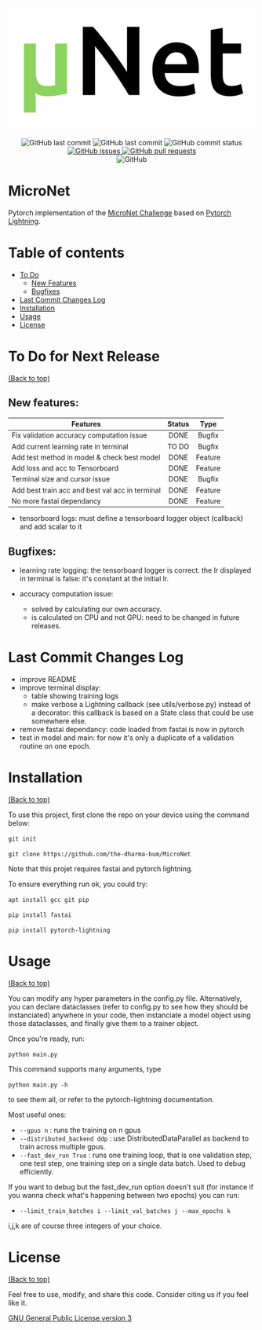 <!--
+----------------------------------------------------------------------------------------------------+
|                                                                                                    |
|                                            BANNER & SHIELD                                         |
|                                                                                                    |
+----------------------------------------------------------------------------------------------------+
 -->


![](./micronet.png)

<p align="center">
    <!-- Last Master Commit-->
    <img src="https://img.shields.io/github/last-commit/the-dharma-bum/MicroNet?label=last%20master%20commit&style=flat-square"
         alt="GitHub last commit">
        <!-- Last Commit-->
    <img src="https://img.shields.io/github/last-commit/the-dharma-bum/MicroNet/improve_logging?style=flat-square"
         alt="GitHub last commit">
    <!-- Commit Status -->
    <img src="https://img.shields.io/github/commit-status/the-dharma-bum/MicroNet/improve_logging/0c8c2d6e5363b479344983c564c6dcc27834390a?style=flat-square"
         alt="GitHub commit status">
    <br>
    <!-- Issues -->
    <a href="https://github.com/the-dharma-bum/MicroNet/issues">
    <img src="https://img.shields.io/github/issues/the-dharma-bum/MicroNet?style=flat-square"
         alt="GitHub issues">
    <!-- Pull Requests -->
    <a href="https://github.com/the-dharma-bum/MicroNet/pulls">
    <img src="https://img.shields.io/github/issues-pr/the-dharma-bum/MicroNet?color=blue&style=flat-square"
         alt="GitHub pull requests"></a>
    <br>
    <!-- Licence -->
    <img alt="GitHub" src="https://img.shields.io/github/license/navendu-pottekkat/nsfw-filter?style=flat-square&color=yellow">
</p>

<!--
+----------------------------------------------------------------------------------------------------+
|                                                                                                    |
|                                               MAIN TITLE                                           |
|                                                                                                    |
+----------------------------------------------------------------------------------------------------+
 -->

# MicroNet

Pytorch implementation of the [MicroNet Challenge](https://micronet-challenge.github.io/) based on [Pytorch Lightning](https://github.com/PyTorchLightning/pytorch-lightning).


<!--
+----------------------------------------------------------------------------------------------------+
|                                                                                                    |
|                                          TABLE OF CONTENTS                                         |
|                                                                                                    |
+----------------------------------------------------------------------------------------------------+
 -->

# Table of contents

- [To Do](#to-do-for-next-release)
     - [New Features](#new-features)
     - [Bugfixes](#bugfixes)
- [Last Commit Changes Log](#last-commit-changes-log)
- [Installation](#installation)
- [Usage](#usage)
- [License](#license)


<!--
+----------------------------------------------------------------------------------------------------+
|                                                                                                    |
|                                                  TO DO                                             |
|                                                                                                    |
+----------------------------------------------------------------------------------------------------+
 -->


# To Do for Next Release
[(Back to top)](#table-of-contents)

## New features:

| Features                                                 |      Status      |      Type    |
|----------------------------------------------------------|:----------------:|:------------:|
| Fix validation accuracy computation issue                |  DONE            |   Bugfix     |
| Add current learning rate in terminal                    |  TO DO           |   Bugfix     |
| Add test method in model & check best model              |  DONE            |   Feature    |
| Add loss and acc to Tensorboard                          |  DONE            |   Feature    |
| Terminal size and cursor issue                           |  DONE            |   Bugfix     |
| Add best train acc and best val acc in terminal          |  DONE            |   Feature    |
| No more fastai dependancy                                |  DONE            |   Feature    |


- tensorboard logs: must define a tensorboard logger object (callback) and add scalar to it


## Bugfixes:

- learning rate logging:
     the tensorboard logger is correct.
     the lr displayed in terminal is false: it's constant at the initial lr.

- accuracy computation issue:
     * solved by calculating our own accuracy.
     * is calculated on CPU and not GPU: need to be changed in future releases.

<!--
+----------------------------------------------------------------------------------------------------+
|                                                                                                    |
|                                              CHANGES LOG                                           |
|                                                                                                    |
+----------------------------------------------------------------------------------------------------+
 -->


# Last Commit Changes Log

- improve README
- improve terminal display:
     - table showing training logs
     - make verbose a Lightning callback (see utils/verbose.py) instead of a decorator:
       this callback is based on a State class that could be use somewhere else.
- remove fastai dependancy:
     code loaded from fastai is now in pytorch
- test in model and main:
     for now it's only a duplicate of a validation routine on one epoch.


<!--
+----------------------------------------------------------------------------------------------------+
|                                                                                                    |
|                                              INSTALLATION                                          |
|                                                                                                    |
+----------------------------------------------------------------------------------------------------+
 -->

# Installation
[(Back to top)](#table-of-contents)

To use this project, first clone the repo on your device using the command below:

```git init```

```git clone https://github.com/the-dharma-bum/MicroNet```

Note that this projet requires fastai and pytorch lightning. 

To ensure everything run ok, you could try:

```apt install gcc git pip```

```pip install fastai```

```pip install pytorch-lightning```


<!--
+----------------------------------------------------------------------------------------------------+
|                                                                                                    |
|                                                 USAGE                                              |
|                                                                                                    |
+----------------------------------------------------------------------------------------------------+
 -->

# Usage
[(Back to top)](#table-of-contents)

You can modify any hyper parameters in the config.py file. 
Alternatively, you can declare dataclasses (refer to config.py to see how they should be instanciated) anywhere in your code, then instanciate a model object using those dataclasses, and finally give them to a trainer object. 

Once you're ready, run:

```python main.py ```

This command supports many arguments, type 

```python main.py -h ```

to see them all, or refer to the pytorch-lightning documentation.

Most useful ones:

- ```--gpus n``` : runs the training on n gpus
- ```--distributed_backend ddp``` : use DistributedDataParallel as backend to train across multiple gpus.
- ```--fast_dev_run True``` : runs one training loop, that is one validation step, one test step, one training step on a single data batch. Used to debug efficiently. 

If you want to debug but the fast_dev_run option doesn't suit (for instance if you wanna check what's happening between
two epochs) you can run:

- ```--limit_train_batches i --limit_val_batches j --max_epochs k```

i,j,k are of course three integers of your choice.



<!--
+----------------------------------------------------------------------------------------------------+
|                                                                                                    |
|                                                LICENSE                                             |
|                                                                                                    |
+----------------------------------------------------------------------------------------------------+
 -->

# License
[(Back to top)](#table-of-contents)

Feel free to use, modify, and share this code.
Consider citing us if you feel like it.

[GNU General Public License version 3](https://opensource.org/licenses/GPL-3.0)





